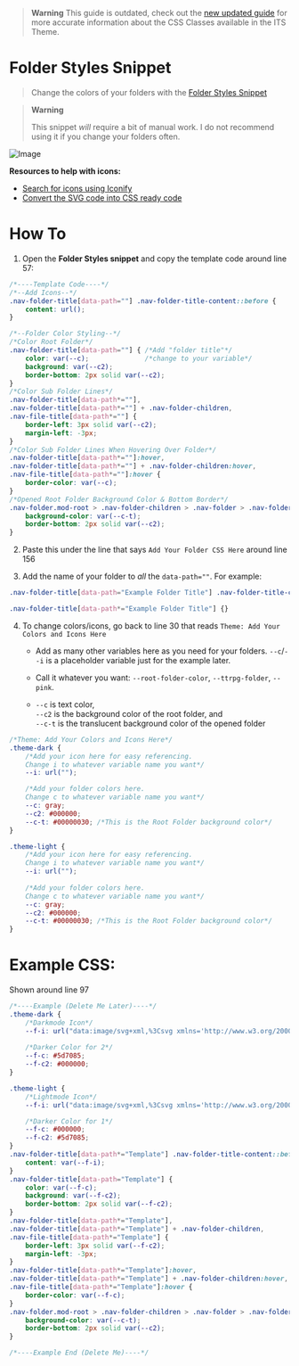 > **Warning** This guide is outdated, check out the [new updated guide](https://publish.obsidian.md/slrvb-docs/ITS+Theme/Folder+Styles) for more accurate information about the CSS Classes available in the ITS Theme.


# Folder Styles Snippet
> Change the colors of your folders with the [Folder Styles Snippet](https://github.com/SlRvb/Obsidian--ITS-Theme/blob/main/Snippets/S%20-%20Folder%20Styles.css)

> **Warning**
> 
> This snippet *will* require a bit of manual work. I do not recommend using it if you change your folders often.

![Image](https://media.discordapp.net/attachments/855181471643861002/930586979295453184/Obsidian_kszRvt3fwb.gif)

**Resources to help with icons:**
- [Search for icons using Iconify](https://iconify.design/icon-sets/)
- [Convert the SVG code into CSS ready code](https://yoksel.github.io/url-encoder/)

# How To

1. Open the **Folder Styles snippet** and copy the template code around line 57:
```css
/*----Template Code----*/
/*--Add Icons--*/
.nav-folder-title[data-path=""] .nav-folder-title-content::before {
    content: url();
}

/*--Folder Color Styling--*/
/*Color Root Folder*/
.nav-folder-title[data-path=""] { /*Add "folder title"*/
    color: var(--c);              /*change to your variable*/
    background: var(--c2);
    border-bottom: 2px solid var(--c2);
}
/*Color Sub Folder Lines*/
.nav-folder-title[data-path*=""],
.nav-folder-title[data-path*=""] + .nav-folder-children,
.nav-file-title[data-path*=""] { 
    border-left: 3px solid var(--c2); 
    margin-left: -3px; 
}
/*Color Sub Folder Lines When Hovering Over Folder*/
.nav-folder-title[data-path*=""]:hover,
.nav-folder-title[data-path*=""] + .nav-folder-children:hover,
.nav-file-title[data-path*=""]:hover { 
    border-color: var(--c);
}
/*Opened Root Folder Background Color & Bottom Border*/
.nav-folder.mod-root > .nav-folder-children > .nav-folder > .nav-folder-title[data-path^=""] + .nav-folder-children {
    background-color: var(--c-t);
    border-bottom: 2px solid var(--c2);
}

```

2. Paste this under the line that says `Add Your Folder CSS Here` around line 156

3. Add the name of your folder to *all* the `data-path=""`. For example:
```css
.nav-folder-title[data-path="Example Folder Title"] .nav-folder-title-content::before {}

.nav-folder-title[data-path*="Example Folder Title"] {}
```

4. To change colors/icons, go back to line 30 that reads `Theme: Add Your Colors and Icons Here`
	- Add as many other variables here as you need for your folders. `--c`/`--i` is a placeholder variable just for the example later.
	
	- Call it whatever you want: `--root-folder-color`, `--ttrpg-folder`, `--pink`.
	
	- `--c` is text color, <br> `--c2` is the background color of the root folder, and <Br> `--c-t` is the translucent background color of the opened folder
```css
/*Theme: Add Your Colors and Icons Here*/
.theme-dark {
    /*Add your icon here for easy referencing.
    Change i to whatever variable name you want*/
    --i: url(""); 

    /*Add your folder colors here. 
    Change c to whatever variable name you want*/
    --c: gray;
    --c2: #000000;
    --c-t: #00000030; /*This is the Root Folder background color*/
}

.theme-light {
    /*Add your icon here for easy referencing.
    Change i to whatever variable name you want*/
    --i: url(""); 
    
    /*Add your folder colors here. 
    Change c to whatever variable name you want*/
    --c: gray;
    --c2: #000000;
    --c-t: #00000030; /*This is the Root Folder background color*/
}
```

# Example CSS:

Shown around line 97
```css
/*----Example (Delete Me Later)----*/
.theme-dark {
    /*Darkmode Icon*/
    --f-i: url("data:image/svg+xml,%3Csvg xmlns='http://www.w3.org/2000/svg' xmlns:xlink='http://www.w3.org/1999/xlink' aria-hidden='true' focusable='false' width='16px' height='16px' style='vertical-align: -0.125em;-ms-transform: rotate(360deg); -webkit-transform: rotate(360deg); transform: rotate(360deg);' preserveAspectRatio='xMidYMid meet' viewBox='0 0 24 24'%3E%3Cpath fill='none' stroke='%238e93a7' stroke-linecap='round' stroke-linejoin='round' stroke-width='2' d='M16.5 19a2.5 2.5 0 1 0 0-5a2.5 2.5 0 0 0 0 5zM10 5l2-2m-4.5 7a2.5 2.5 0 1 0 0-5a2.5 2.5 0 0 0 0 5zm.5 6l8-8M5.5 21a2.5 2.5 0 1 0 0-5a2.5 2.5 0 0 0 0 5zm13-13a2.5 2.5 0 1 0 0-5a2.5 2.5 0 0 0 0 5zM12 21l2-2'/%3E%3Crect x='0' y='0' width='24' height='24' fill='rgba(0, 0, 0, 0)' /%3E%3C/svg%3E");
    
    /*Darker Color for 2*/
    --f-c: #5d7085;
    --f-c2: #000000;
}

.theme-light {
    /*Lightmode Icon*/
    --f-i: url("data:image/svg+xml,%3Csvg xmlns='http://www.w3.org/2000/svg' xmlns:xlink='http://www.w3.org/1999/xlink' aria-hidden='true' focusable='false' width='16px' height='16px' style='vertical-align: -0.125em;-ms-transform: rotate(360deg); -webkit-transform: rotate(360deg); transform: rotate(360deg);' preserveAspectRatio='xMidYMid meet' viewBox='0 0 24 24'%3E%3Cpath fill='none' stroke='%238e93a7' stroke-linecap='round' stroke-linejoin='round' stroke-width='2' d='M16.5 19a2.5 2.5 0 1 0 0-5a2.5 2.5 0 0 0 0 5zM10 5l2-2m-4.5 7a2.5 2.5 0 1 0 0-5a2.5 2.5 0 0 0 0 5zm.5 6l8-8M5.5 21a2.5 2.5 0 1 0 0-5a2.5 2.5 0 0 0 0 5zm13-13a2.5 2.5 0 1 0 0-5a2.5 2.5 0 0 0 0 5zM12 21l2-2'/%3E%3Crect x='0' y='0' width='24' height='24' fill='rgba(0, 0, 0, 0)' /%3E%3C/svg%3E");

    /*Darker Color for 1*/
    --f-c: #000000;
    --f-c2: #5d7085;
}
.nav-folder-title[data-path*="Template"] .nav-folder-title-content::before {
    content: var(--f-i);
}
.nav-folder-title[data-path="Template"] { 
    color: var(--f-c);             
    background: var(--f-c2);
    border-bottom: 2px solid var(--f-c2);
}
.nav-folder-title[data-path*="Template"],
.nav-folder-title[data-path*="Template"] + .nav-folder-children,
.nav-file-title[data-path*="Template"] { 
    border-left: 3px solid var(--f-c2); 
    margin-left: -3px; 
}
.nav-folder-title[data-path*="Template"]:hover,
.nav-folder-title[data-path*="Template"] + .nav-folder-children:hover,
.nav-file-title[data-path*="Template"]:hover { 
    border-color: var(--f-c);
}
.nav-folder.mod-root > .nav-folder-children > .nav-folder > .nav-folder-title[data-path^="Template"] + .nav-folder-children {
    background-color: var(--c-t);
    border-bottom: 2px solid var(--c2);
}

/*----Example End (Delete Me)----*/
```